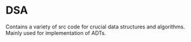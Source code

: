 # DSA
Contains a variety of src code for crucial data structures and algorithms. Mainly used for implementation of ADTs.
